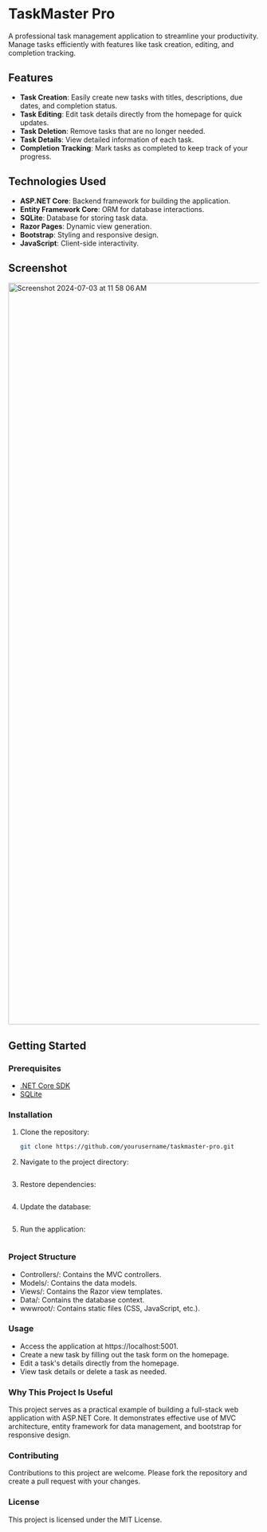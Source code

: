 # TaskMaster Pro

A professional task management application to streamline your productivity. Manage tasks efficiently with features like task creation, editing, and completion tracking.

## Features
- **Task Creation**: Easily create new tasks with titles, descriptions, due dates, and completion status.
- **Task Editing**: Edit task details directly from the homepage for quick updates.
- **Task Deletion**: Remove tasks that are no longer needed.
- **Task Details**: View detailed information of each task.
- **Completion Tracking**: Mark tasks as completed to keep track of your progress.

## Technologies Used
- **ASP.NET Core**: Backend framework for building the application.
- **Entity Framework Core**: ORM for database interactions.
- **SQLite**: Database for storing task data.
- **Razor Pages**: Dynamic view generation.
- **Bootstrap**: Styling and responsive design.
- **JavaScript**: Client-side interactivity.

## Screenshot

<img width="1489" alt="Screenshot 2024-07-03 at 11 58 06 AM" src="https://github.com/shuddha2021/TaskManager/assets/81951239/9112aeb4-0faa-45fb-9fc6-4647be88fe9b">


## Getting Started

### Prerequisites
- [.NET Core SDK](https://dotnet.microsoft.com/download)
- [SQLite](https://www.sqlite.org/download.html)

### Installation
1. Clone the repository:
   ```bash
   git clone https://github.com/yourusername/taskmaster-pro.git
2. Navigate to the project directory:
   ```cd taskmaster-pro
3. Restore dependencies:
   ```dotnet restore
4. Update the database:
   ```dotnet ef database update
5. Run the application:
   ```dotnet run

### Project Structure
- Controllers/: Contains the MVC controllers.
- Models/: Contains the data models.
- Views/: Contains the Razor view templates.
- Data/: Contains the database context.
- wwwroot/: Contains static files (CSS, JavaScript, etc.).

### Usage
- Access the application at https://localhost:5001.
- Create a new task by filling out the task form on the homepage.
- Edit a task's details directly from the homepage.
- View task details or delete a task as needed.

### Why This Project Is Useful
This project serves as a practical example of building a full-stack web application with ASP.NET Core. It demonstrates effective use of MVC architecture, entity framework for data management, and bootstrap for responsive design.

### Contributing
Contributions to this project are welcome. Please fork the repository and create a pull request with your changes.

### License
This project is licensed under the MIT License.
